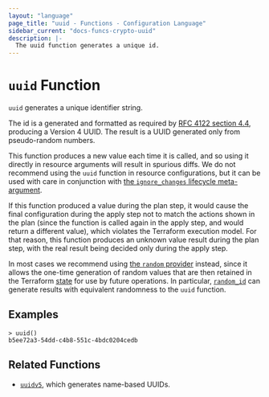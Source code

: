 ```yaml
---
layout: "language"
page_title: "uuid - Functions - Configuration Language"
sidebar_current: "docs-funcs-crypto-uuid"
description: |-
  The uuid function generates a unique id.
---
```


# `uuid` Function

`uuid` generates a unique identifier string.

The id is a generated and formatted as required by
[RFC 4122 section 4.4](https://tools.ietf.org/html/rfc4122#section-4.4),
producing a Version 4 UUID. The result is a UUID generated only from
pseudo-random numbers.

This function produces a new value each time it is called, and so using it
directly in resource arguments will result in spurious diffs. We do not
recommend using the `uuid` function in resource configurations, but it can
be used with care in conjunction with
[the `ignore_changes` lifecycle meta-argument](/docs/language/meta-arguments/lifecycle.html#ignore_changes). 

If this function produced a value during the plan step, it would cause the final configuration during the apply step not to match the actions shown in the plan (since the function is called again in the apply step, and would return a different value), which violates the Terraform execution model. For that reason, this function produces an unknown value result during the plan step, with the real result being decided only during the apply step.

In most cases we recommend using [the `random` provider](https://registry.terraform.io/providers/hashicorp/random/latest/docs)
instead, since it allows the one-time generation of random values that are
then retained in the Terraform [state](/docs/language/state/index.html) for use by
future operations. In particular,
[`random_id`](https://registry.terraform.io/providers/hashicorp/random/latest/docs/resources/id) can generate results with
equivalent randomness to the `uuid` function.

## Examples

```
> uuid()
b5ee72a3-54dd-c4b8-551c-4bdc0204cedb
```

## Related Functions

* [`uuidv5`](./uuidv5.html), which generates name-based UUIDs.
